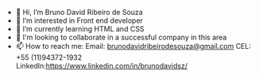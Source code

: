 - 👋 Hi, I’m Bruno David Ribeiro de Souza
- 👀 I’m interested in Front end developer
- 🌱 I’m currently learning HTML and CSS
- 💞️ I'm looking to collaborate in a successful company in this area 
- 📫 How to reach me: Email: brunodavidribeirodesouza@gmail.com CEL: +55 (11)94372-1932 LinkedIn:https://www.linkedin.com/in/brunodavidsz/ 


<!---
BrunoDavid16/BrunoDavid16 is a ✨ special ✨ repository because its `README.md` (this file) appears on your GitHub profile.
You can click the Preview link to take a look at your changes.
--->
